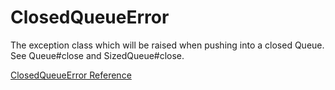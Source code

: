 # ClosedQueueError

The exception class which will be raised when pushing into a closed Queue. 
See Queue#close and SizedQueue#close.

[ClosedQueueError Reference](https://ruby-doc.org/core-2.7.0/ClosedQueueError.html)
